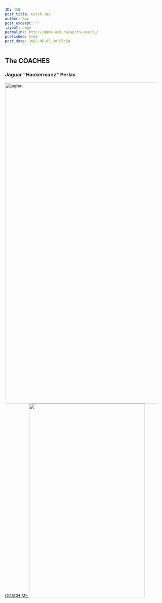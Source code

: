 ```yaml
---
ID: 458
post_title: Coach Jag
author: Roy
post_excerpt: ""
layout: page
permalink: http://game-aid.ca/wp/fn-coach1/
published: true
post_date: 2020-05-05 20:57:58
---
```

<h2>The COACHES</h2>
<h3>Jaguar "Hackermanz" Perlas</h3>
<img src="http://game-aid.ca/wp/wp-content/uploads/2020/05/unknown-768x1057.png" sizes="(max-width: 768px) 100vw, 768px" srcset="http://game-aid.ca/wp/wp-content/uploads/2020/05/unknown-768x1057.png 768w, http://game-aid.ca/wp/wp-content/uploads/2020/05/unknown-218x300.png 218w, http://game-aid.ca/wp/wp-content/uploads/2020/05/unknown-744x1024.png 744w, http://game-aid.ca/wp/wp-content/uploads/2020/05/unknown-600x826.png 600w, http://game-aid.ca/wp/wp-content/uploads/2020/05/unknown.png 927w" alt="jaghat" width="768" height="1057" />
<a role="button" href="#">
COACH ME
</a>
<img src="http://game-aid.ca/wp/wp-content/uploads/2020/05/Annotation-2020-05-05-205025.jpg" sizes="(max-width: 383px) 100vw, 383px" srcset="http://game-aid.ca/wp/wp-content/uploads/2020/05/Annotation-2020-05-05-205025.jpg 383w, http://game-aid.ca/wp/wp-content/uploads/2020/05/Annotation-2020-05-05-205025-180x300.jpg 180w" alt="" width="383" height="638" />